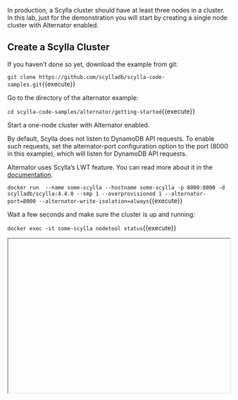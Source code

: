 In production, a Scylla cluster should have at least three nodes in a cluster. In this lab, just for the demonstration you will start by creating a single node cluster with Alternator enabled.


## Create a Scylla Cluster

If you haven’t done so yet, download the example from git:

`git clone https://github.com/scylladb/scylla-code-samples.git`{{execute}}

Go to the directory of the alternator example:

`cd scylla-code-samples/alternator/getting-started`{{execute}}

Start a one-node cluster with Alternator enabled. 

By default, Scylla does not listen to DynamoDB API requests. To enable such requests, set the alternator-port configuration option to the port (8000 in this example), which will listen for DynamoDB API requests.

Alternator uses Scylla’s LWT feature. You can read more about it in the [documentation](https://docs.scylladb.com/using-scylla/lwt/).

`docker run  --name some-scylla --hostname some-scylla -p 8000:8000 -d scylladb/scylla:4.4.0 --smp 1 --overprovisioned 1 --alternator-port=8000 --alternator-write-isolation=always`{{execute}}

Wait a few seconds and make sure the cluster is up and running:

`docker exec -it some-scylla nodetool status`{{execute}}

<iframe 
    width="100%"
    height="350"    
    src="data:text/html;charset=utf-8,
    <head><base target='_blank' /></head>
    <body><script src='https://gist.github.com/guy9/6fd547f77ebe3a86e4d7435f53b5bd42.js'></script>
    </body>">

In this example, you will use the Python language to interact with Scylla with the [Boto 3](https://boto3.amazonaws.com/v1/documentation/api/latest/index.html) SDK for Python. It’s also possible to use the CLI or other languages such as Java, C#, Python, Perl, PHP, Ruby, Erlang, Javascript. 

Next, if you don’t already have it set up, install boto3 python library which also contains drivers for DynamoDB:

`sudo pip install --upgrade boto3`{{execute}}

In the three scripts create.py read.py and write.py change the value for “endpoint_url” to the IP address of the node. Copy the IP address from the output of the previously used "nodetool status" command, then edit the three files and replace the IP address:

`create.py`{{open}}

`ready.py`{{open}}

`write.py`{{open}}


